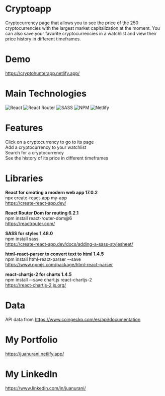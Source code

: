 # Cryptoapp
Cryptocurrency page that allows you to see the price of the 250 cryptocurrencies with the largest market capitalization at the moment. You can also save your favorite cryptocurrencies in a watchlist and view their price history in different timeframes.

# Demo
https://cryptohunterapp.netlify.app/

# Main Technologies
![React](https://img.shields.io/badge/react-%2320232a.svg?style=for-the-badge&logo=react&logoColor=%2361DAFB)
![React Router](https://img.shields.io/badge/React_Router-CA4245?style=for-the-badge&logo=react-router&logoColor=white)
![SASS](https://img.shields.io/badge/SASS-hotpink.svg?style=for-the-badge&logo=SASS&logoColor=white)
![NPM](https://img.shields.io/badge/NPM-%23000000.svg?style=for-the-badge&logo=npm&logoColor=white)
![Netlify](https://img.shields.io/badge/netlify-%23000000.svg?style=for-the-badge&logo=netlify&logoColor=#00C7B7)

# Features
Click on a cryptocurrency to go to its page<br>
Add a cryptocurrency to your watchlist<br>
Search for a cryptocurrency<br>
See the history of its price in different timeframes

# Libraries
**React for creating a modern web app 17.0.2**<br>
npx create-react-app my-app<br>
https://create-react-app.dev/

**React Router Dom for routing 6.2.1**<br>
npm install react-router-dom@6<br>
https://reactrouter.com/

**SASS for styles 1.48.0**<br>
npm install sass<br>
https://create-react-app.dev/docs/adding-a-sass-stylesheet/

**html-react-parser to convert text to html 1.4.5**<br>
npm install html-react-parser --save<br>
https://www.npmjs.com/package/html-react-parser

**react-chartjs-2 for charts 1.4.5**<br>
npm install --save chart.js react-chartjs-2<br>
https://react-chartjs-2.js.org/

# Data
API data from https://www.coingecko.com/es/api/documentation

# My Portfolio
https://juanurani.netlify.app/

# My LinkedIn
https://www.linkedin.com/in/juanurani/
